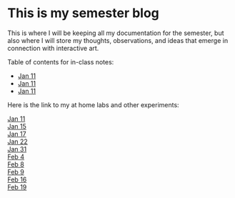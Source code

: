 # This is my semester blog

This is where I will be keeping all my documentation for the semester, but also where I will store my thoughts, observations, and ideas that emerge in connection with interactive art.

Table of contents for in-class notes:

- [Jan 11](20230111_classnotes.md)
- [Jan 11](20230111_classnotes.md)
- [Jan 11](20230111_classnotes.md)

Here is the link to my at home labs and other experiments:

[Jan 11](20230111_classmeeting.html)  
[Jan 15](20230115_athomekit1.html)  
[Jan 17](20230117_athomekit2.html)  
[Jan 22](20230122_athomekit3.html)  
[Jan 31](20230131_athomekit3and4.html)  
[Feb 4](20230204_athomekit4B.html)  
[Feb 8](20230208_athomekit5A.html)  
[Feb 9](20230209_athomekit5B.md)  
[Feb 16](20230216_midtermproject.html)  
[Feb 19](20230219_midtermproject.html)  

